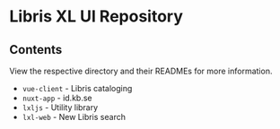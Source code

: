 # Libris XL UI Repository

## Contents

View the respective directory and their READMEs for more information.

* `vue-client` -  Libris cataloging
* `nuxt-app` - id.kb.se
* `lxljs` - Utility library
* `lxl-web` - New Libris search
